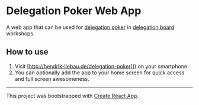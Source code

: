 Delegation Poker Web App
========================

A web app that can be used for [delegation poker][] in [delegation board][] workshops.

How to use
----------

1. Visit [http://hendrik-liebau.de/delegation-poker]() on your smartphone.
2. You can optionally add the app to your home screen for quick access and full screen awesomeness.

---

This project was bootstrapped with [Create React App][].

[delegation poker]: https://management30.com/product/delegation-poker/
[delegation board]: https://management30.com/practice/delegation-board/
[Create React App]: https://github.com/facebookincubator/create-react-app
